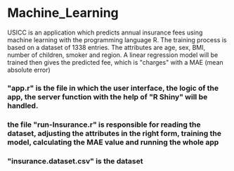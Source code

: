 # Machine_Learning

USICC is an application which predicts annual insurance fees using machine learning with the programming language R. The training process is based on a dataset of 1338 entries. The attributes are age, sex, BMI, number of children, smoker and region. A linear regression model will be trained then gives the predicted fee, which is "charges" with a MAE (mean absolute error)

### "app.r" is the file in which the user interface, the logic of the app, the server function with the help of "R Shiny" will be handled.

### the file "run-Insurance.r" is responsible for reading the dataset, adjusting the attributes in the right form, training the model, calculating the MAE value and running the whole app

### "insurance.dataset.csv" is the dataset
